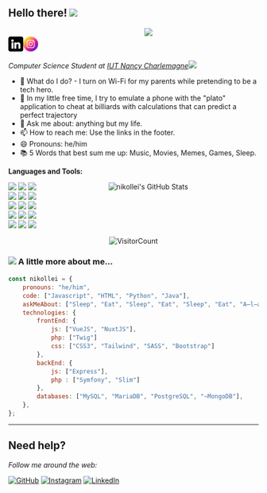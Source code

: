 <h2>Hello there! <img src="https://media.giphy.com/media/mGcNjsfWAjY5AEZNw6/giphy.gif" width="50"></h2> <img align='right' src="https://media.giphy.com/media/M9gbBd9nbDrOTu1Mqx/giphy.gif" width="230"> 
<br/>
<div align = 'left'>
<a href="https://www.linkedin.com/in/nicolasbern/">
  <img align="left" alt="nikollei's Linkedin" width="30px" src="https://github.com/NicoRiri/NicoRiri/blob/main/assets/linkedin.png" />
</a>
<a href="https://www.instagram.com/riri.nico/">
  <img align="left" alt="nikollei's Instagram" width="30px" src="https://github.com/NicoRiri/NicoRiri/blob/main/assets/instagram.png" />
</a>
 <br /> <br />

<p><em>Computer Science Student at <a href="https://iut-charlemagne.univ-lorraine.fr/">IUT Nancy Charlemagne</a><img src="https://media.giphy.com/media/fYSnHlufseco8Fh93Z/giphy.gif" width="30">
</em></p>

- 🔮 What do I do? - I turn on Wi-Fi for my parents while pretending to be a tech hero.
- 🌱 In my little free time, I try to emulate a phone with the "plato" application to cheat at billiards with calculations that can predict a perfect trajectory
- 💬 Ask me about: anything but my life.
- 📫 How to reach me: Use the links in the footer.
- 😄 Pronouns: he/him
- 📚 5 Words that best sum me up: Music, Movies, Memes, Games, Sleep.


**Languages and Tools:** 

<p>
  <a>
    <img width="60%" align="right" alt="nikollei's GitHub Stats" src="https://github-readme-stats.vercel.app/api?username=nicoriri&show_icons=true&hide_border=true" />
  </a>
  
  
  <code><img width="10%" src="https://www.vectorlogo.zone/logos/vuejs/vuejs-ar21.svg"></code>
  <code><img width="10%" src="https://www.vectorlogo.zone/logos/tailwindcss/tailwindcss-ar21.svg"></code>
  <code><img width="10%" src="https://www.vectorlogo.zone/logos/nodejs/nodejs-ar21.svg"></code>
  <br />
  <code><img width="10%" src="https://www.vectorlogo.zone/logos/w3_html5/w3_html5-ar21.svg"></code>
  <code><img width="10%" src="https://www.vectorlogo.zone/logos/w3_css/w3_css-ar21.svg"></code>
  <code><img width="10%" src="https://www.vectorlogo.zone/logos/javascript/javascript-ar21.svg"></code>
  <br />
  <code><img width="10%" src="https://www.vectorlogo.zone/logos/mariadb/mariadb-ar21.svg"></code>
  <code><img width="10%" src="https://www.vectorlogo.zone/logos/mysql/mysql-ar21.svg"></code>
  <code><img width="10%" src="https://www.vectorlogo.zone/logos/java/java-ar21.svg"></code>
  <br />
  <code><img width="10%" src="https://www.vectorlogo.zone/logos/git-scm/git-scm-ar21.svg"></code>
  <code><img width="10%" src="https://www.vectorlogo.zone/logos/getpostman/getpostman-ar21.svg"></code>
  <code><img width="10%" src="https://www.vectorlogo.zone/logos/docker/docker-ar21.svg"></code>
  <br />
  <code><img width="10%" src="https://www.vectorlogo.zone/logos/apache/apache-ar21.svg"></code>
  <code><img width="10%" src="https://www.vectorlogo.zone/logos/debian/debian-ar21.svg"></code>
  <code><img width="10%" src="https://www.vectorlogo.zone/logos/jetbrains/jetbrains-ar21.svg"></code>
  
</p>

<div align="center">

![VisitorCount](https://profile-counter.glitch.me/{riri.nico}/count.svg)

</div>


### <img src="https://media.giphy.com/media/VgCDAzcKvsR6OM0uWg/giphy.gif" width="50"> A little more about me...  

```javascript
const nikollei = {
    pronouns: "he/him",
    code: ["Javascript", "HTML", "Python", "Java"],
    askMeAbout: ["Sleep", "Eat", "Sleep", "Eat", "Sleep", "Eat", "A̶l̶a̶r̶m̶ ̶c̶l̶o̶c̶k̶"],
    technologies: {
        frontEnd: {
            js: ["VueJS", "NuxtJS"],
            php: ["Twig"]
            css: ["CSS3", "Tailwind", "SASS", "Bootstrap"]
        },
        backEnd: {
            js: ["Express"],
            php : ["Symfony", "Slim"]
        },
        databases: ["MySQL", "MariaDB", "PostgreSQL", "~MongoDB"],
    },
};
```

---


## Need help?
<i>Follow me around the web:</i><br>

[![GitHub](https://img.shields.io/github/followers/NicoRiri?label=follow&style=social)](https://github.com/NicoRiri) [![Instagram](https://img.shields.io/badge/Instagram-follow-purple.svg?logo=instagram&logoColor=white)](https://www.instagram.com/riri.nico/) [![LinkedIn](https://img.shields.io/badge/LinkedIn-connect-blue.svg?logo=linkedin&logoColor=white)](https://www.linkedin.com/in/nicolasbern/)
